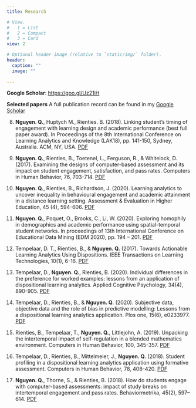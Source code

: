 ```yaml
---
title: Research

# View.
#   1 = List
#   2 = Compact
#   3 = Card
view: 2

# Optional header image (relative to `static/img/` folder).
header:
  caption: ""
  image: ""
  
---
```


**Google Scholar**: https://goo.gl/Uz21iH 

**Selected papers**
A full publication record can be found in my [Google Scholar](https://goo.gl/Uz21iH )


8.	**Nguyen. Q.**, Huptych M., Rienties. B. (2018). Linking student’s timing of engagement with learning design and academic performance (best full paper award). In Proceedings of the 8th International Conference on Learning Analytics and Knowledge (LAK18), pp. 141-150, Sydney, Australia. ACM, NY, USA. [PDF](https://drive.google.com/file/d/1bVF5DJANK41HANJj5sIwkwJ7DPyDEfNv/view?usp=sharing)

9.	**Nguyen. Q.**, Rienties, B., Toetenel, L., Ferguson, R., & Whitelock, D. (2017). Examining the designs of computer-based assessment and its impact on student engagement, satisfaction, and pass rates. Computers in Human Behavior, 76, 703-714. [PDF](https://drive.google.com/file/d/1sY7LSTAY24NR9Jd_8srg4DWcoACJBnpF/view?usp=sharing)


1.	**Nguyen. Q.**, Rienties, B., Richardson, J. (2020). Learning analytics to uncover inequality in behavioural engagement and academic attainment in a distance learning setting. Assessment & Evaluation in Higher Education, 45 (4), 594-606. [PDF]( https://drive.google.com/file/d/1YxZDH0OB_whZJwcAiLsPmuXk4-RN3Gsw/view)


2.	**Nguyen. Q.**, Poquet, O., Brooks, C., Li, W. (2020). Exploring homophily in demographics and academic performance using spatial-temporal student networks. In proceedings of 13th International Conference on Educational Data Mining (EDM 2020), pp. 194 – 201. [PDF]( https://drive.google.com/file/d/1aQova799prj8Y2IhKXVGcw8RspA4vhHb/view?usp=sharing)


10.	Tempelaar, D. T., Rienties, B., & **Nguyen. Q.** (2017). Towards Actionable Learning Analytics Using Dispositions. IEEE Transactions on Learning Technologies, 10(1), 6-16. [PDF](https://drive.google.com/file/d/162ZQ5JbXDQ0RnOm0ojo5r667X1wtDUJz/view?usp=sharing)


3.	Tempelaar, D., **Nguyen. Q.**, Rienties, B. (2020). Individual differences in the preference for worked examples: lessons from an application of dispositional learning analytics. Applied Cognitive Psychology, 34(4), 890-905. [PDF]( https://drive.google.com/file/d/1t-m2833fEGyXMH5Hc5m5el1lml2nyBc7/view?usp=sharing)


4.	Tempelaar, D., Rienties, B., & **Nguyen. Q.** (2020). Subjective data, objective data and the role of bias in predictive modelling: Lessons from a dispositional learning analytics application. Plos one, 15(6), e0233977. [PDF]( https://drive.google.com/file/d/1qpYtXyqc9PNBUuFHvwQi1tV288H3OIS4/view?usp=sharing)


5.	Rienties, B., Tempelaar, T., **Nguyen. Q.**, Littlejohn, A. (2019). Unpacking the intertemporal impact of self-regulation in a blended mathematics environment. Computers in Human Behavior, 100, 345-357. [PDF]( https://drive.google.com/file/d/1uNGWRw773c4kW-27O5lBC4OuJtqpnVQo/view?usp=sharing)


6.	Tempelaar, D., Rienties, B., Mittelmeier, J., **Nguyen. Q.** (2018). Student profiling in a dispositional learning analytics application using formative assessment. Computers in Human Behavior, 78, 408-420. [PDF](https://drive.google.com/file/d/1uG8jpLaGH_gy8o1JT1ZkNbB4_RfYiGdg/view?usp=sharing)


7.	**Nguyen. Q.**, Thorne, S., & Rienties, B. (2018). How do students engage with computer-based assessments: impact of study breaks on intertemporal engagement and pass rates. Behaviormetrika, 45(2), 597–614. [PDF](https://drive.google.com/file/d/1sAMVmx-99nTXVqOB_Enu4b-KYx2bSYPf/view?usp=sharing)




